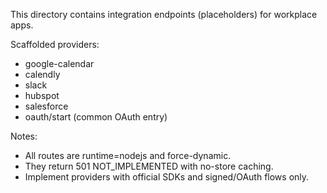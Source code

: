This directory contains integration endpoints (placeholders) for workplace apps.

Scaffolded providers:
- google-calendar
- calendly
- slack
- hubspot
- salesforce
- oauth/start (common OAuth entry)

Notes:
- All routes are runtime=nodejs and force-dynamic.
- They return 501 NOT_IMPLEMENTED with no-store caching.
- Implement providers with official SDKs and signed/OAuth flows only.
